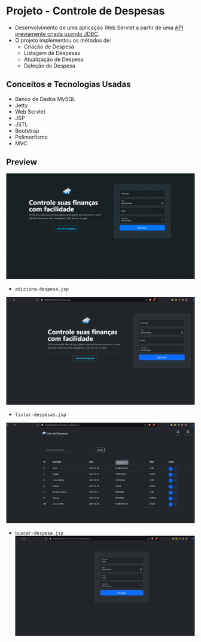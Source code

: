 # Projeto - Controle de Despesas
- Desenvolvimento de uma aplicação Web Servlet a partir de uma [API previamente criada usando JDBC](https://github.com/matheushug0/crud-jdbc).
- O projeto implementou os métodos de:
  - Criação de Despesa
  - Listagem de Despesas
  - Atualização de Despesa
  - Deleção de Despesa

## Conceitos e Tecnologias Usadas
- Banco de Dados MySQL
- Jetty
- Web Servlet
- JSP
- JSTL
- Bootstrap
- Polimorfismo
- MVC

## Preview
<img src="/img/preview.gif">

- `adiciona-despesa.jsp`
<img src="/img/1.jpg">


- `listar-despesas.jsp`
<img src="/img/2.jpg">


- `buscar-despesa.jsp`
  <img src="/img/3.jpg">